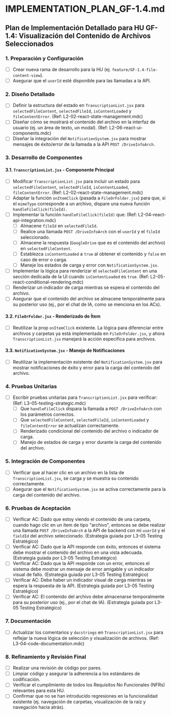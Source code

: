 # IMPLEMENTATION_PLAN_GF-1.4.md

## Plan de Implementación Detallado para HU GF-1.4: Visualización del Contenido de Archivos Seleccionados

### 1. Preparación y Configuración

- [ ] Crear nueva rama de desarrollo para la HU (ej. `feature/GF-1.4-file-content-view`).
- [ ] Asegurar que el `userId` esté disponible para las llamadas a la API.

### 2. Diseño Detallado

- [ ] Definir la estructura del estado en `TranscriptionList.jsx` para `selectedFileContent`, `selectedFileId`, `isContentLoaded` y `fileContentError`. (Ref: L2-02-react-state-management.mdc)
- [ ] Diseñar cómo se mostrará el contenido del archivo en la interfaz de usuario (ej. un área de texto, un modal). (Ref: L2-06-react-ui-components.mdc)
- [ ] Diseñar la integración del `NotificationSystem.jsx` para mostrar mensajes de éxito/error de la llamada a la API `POST /DriveInfoArch`.

### 3. Desarrollo de Componentes

#### 3.1. `TranscriptionList.jsx` - Componente Principal

- [ ] Modificar `TranscriptionList.jsx` para incluir un estado para `selectedFileContent`, `selectedFileId`, `isContentLoaded`, `fileContentError`. (Ref: L2-02-react-state-management.mdc)
- [ ] Adaptar la función `onItemClick` (pasada a `FileOrFolder.jsx`) para que, si el `mimeType` corresponde a un archivo, dispare una nueva función `handleFileClick(fileId)`.
- [ ] Implementar la función `handleFileClick(fileId)` que: (Ref: L2-04-react-api-integration.mdc)
    - [ ] Almacene `fileId` en `selectedFileId`.
    - [ ] Realice una llamada `POST /DriveInfoArch` con el `userId` y el `fileId` seleccionado.
    - [ ] Almacene la respuesta (`GoogleDrive` que es el contenido del archivo) en `selectedFileContent`.
    - [ ] Establezca `isContentLoaded` a `true` al obtener el contenido y `false` en caso de error o carga.
    - [ ] Maneje los estados de carga y error con `NotificationSystem.jsx`.
- [ ] Implementar la lógica para renderizar el `selectedFileContent` en una sección dedicada de la UI cuando `isContentLoaded` es `true`. (Ref: L2-05-react-conditional-rendering.mdc)
- [ ] Renderizar un indicador de carga mientras se espera el contenido del archivo.
- [ ] Asegurar que el contenido del archivo se almacene temporalmente para su posterior uso (ej., por el chat de IA, como se menciona en los ACs).

#### 3.2. `FileOrFolder.jsx` - Renderizado de Ítem

- [ ] Reutilizar la prop `onItemClick` existente. La lógica para diferenciar entre archivos y carpetas ya está implementada en `FileOrFolder.jsx`, y ahora `TranscriptionList.jsx` manejará la acción específica para archivos.

#### 3.3. `NotificationSystem.jsx` - Manejo de Notificaciones

- [ ] Reutilizar la implementación existente del `NotificationSystem.jsx` para mostrar notificaciones de éxito y error para la carga del contenido del archivo.

### 4. Pruebas Unitarias

- [ ] Escribir pruebas unitarias para `TranscriptionList.jsx` para verificar: (Ref: L3-05-testing-strategic.mdc)
    - [ ] Que `handleFileClick` dispara la llamada a `POST /DriveInfoArch` con los parámetros correctos.
    - [ ] Que `selectedFileContent`, `selectedFileId`, `isContentLoaded` y `fileContentError` se actualizan correctamente.
    - [ ] Renderizado condicional del contenido del archivo o indicador de carga.
    - [ ] Manejo de estados de carga y error durante la carga del contenido del archivo.

### 5. Integración de Componentes

- [ ] Verificar que al hacer clic en un archivo en la lista de `TranscriptionList.jsx`, se carga y se muestra su contenido correctamente.
- [ ] Asegurar que el `NotificationSystem.jsx` se activa correctamente para la carga del contenido del archivo.

### 6. Pruebas de Aceptación

- [ ] Verificar AC: Dado que estoy viendo el contenido de una carpeta, cuando hago clic en un ítem de tipo "archivo", entonces se debe realizar una llamada `POST /DriveInfoArch` a la API de backend con mi `userId` y el `fieldId` del archivo seleccionado. (Estrategia guiada por L3-05 Testing Estratégico)
- [ ] Verificar AC: Dado que la API responde con éxito, entonces el sistema debe mostrar el contenido del archivo en una vista adecuada. (Estrategia guiada por L3-05 Testing Estratégico)
- [ ] Verificar AC: Dado que la API responde con un error, entonces el sistema debe mostrar un mensaje de error amigable y un indicador visual de fallo. (Estrategia guiada por L3-05 Testing Estratégico)
- [ ] Verificar AC: Debe haber un indicador visual de carga mientras se espera la respuesta de la API. (Estrategia guiada por L3-05 Testing Estratégico)
- [ ] Verificar AC: El contenido del archivo debe almacenarse temporalmente para su posterior uso (ej., por el chat de IA). (Estrategia guiada por L3-05 Testing Estratégico)

### 7. Documentación

- [ ] Actualizar los comentarios y `docstrings` en `TranscriptionList.jsx` para reflejar la nueva lógica de selección y visualización de archivos. (Ref: L3-04-code-documentation.mdc)

### 8. Refinamiento y Revisión Final

- [ ] Realizar una revisión de código por pares.
- [ ] Limpiar código y asegurar la adherencia a los estándares de codificación.
- [ ] Verificar el cumplimiento de todos los Requisitos No Funcionales (NFRs) relevantes para esta HU.
- [ ] Confirmar que no se han introducido regresiones en la funcionalidad existente (ej. navegación de carpetas, visualización de la raíz y navegación hacia atrás).
